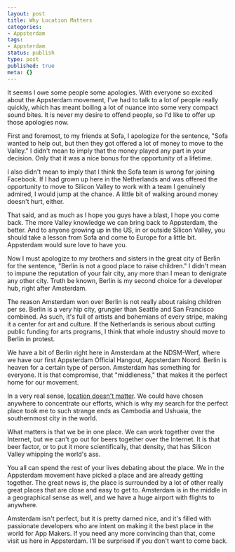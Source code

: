 ```yaml
---
layout: post
title: Why Location Matters
categories:
- Appsterdam
tags:
- Appsterdam
status: publish
type: post
published: true
meta: {}
---
```

It seems I owe some people some apologies. With everyone so excited about the Appsterdam movement, I've had to talk to a lot of people really quickly, which has meant boiling a lot of nuance into some very compact sound bites. It is never my desire to offend people, so I'd like to offer up those apologies now.

First and foremost, to my friends at Sofa, I apologize for the sentence, "Sofa wanted to help out, but then they got offered a lot of money to move to the Valley." I didn't mean to imply that the money played any part in your decision. Only that it was a nice bonus for the opportunity of a lifetime.

I also didn't mean to imply that I think the Sofa team is wrong for joining Facebook. If I had grown up here in the Netherlands and was offered the opportunity to move to Silicon Valley to work with a team I genuinely admired, I would jump at the chance. A little bit of walking around money doesn't hurt, either.

That said, and as much as I hope you guys have a blast, I hope you come back. The more Valley knowledge we can bring back to Appsterdam, the better. And to anyone growing up in the US, in or outside Silicon Valley, you should take a lesson from Sofa and come to Europe for a little bit. Appsterdam would sure love to have you.

Now I must apologize to my brothers and sisters in the great city of Berlin for the sentence, "Berlin is not a good place to raise children." I didn't mean to impune the reputation of your fair city, any more than I mean to denigrate any other city. Truth be known, Berlin is my second choice for a developer hub, right after Amsterdam.

The reason Amsterdam won over Berlin is not really about raising children per se. Berlin is a very hip city, grungier than Seattle and San Francisco combined. As such, it's full of artists and bohemians of every stripe, making it a center for art and culture. If the Netherlands is serious about cutting public funding for arts programs, I think that whole industry should move to Berlin in protest.

We have a bit of Berlin right here in Amsterdam at the NDSM-Werf, where we have our first Appsterdam Official Hangout, Appsterdam Noord. Berlin is heaven for a certain type of person. Amsterdam has something for everyone. It is that compromise, that "middleness," that makes it the perfect home for our movement.

In a very real sense, <a href="http://renatovaldes.com/?p=124">location doesn't matter</a>. We could have chosen anywhere to concentrate our efforts, which is why my search for the perfect place took me to such strange ends as Cambodia and Ushuaia, the southernmost city in the world.

What matters is that we be in one place. We can work together over the Internet, but we can't go out for beers together over the Internet. It is that beer factor, or to put it more scientifically, that density, that has Silicon Valley whipping the world's ass. 

You all can spend the rest of your lives debating about the place. We in the Appsterdam movement have picked a place and are already getting together. The great news is, the place is surrounded by a lot of other really great places that are close and easy to get to. Amsterdam is in the middle in a geographical sense as well, and we have a huge airport with flights to anywhere.

Amsterdam isn't perfect, but it is pretty darned nice, and it's filled with passionate developers who are intent on making it the best place in the world for App Makers. If you need any more convincing than that, come visit us here in Appsterdam. I'll be surprised if you don't want to come back.
